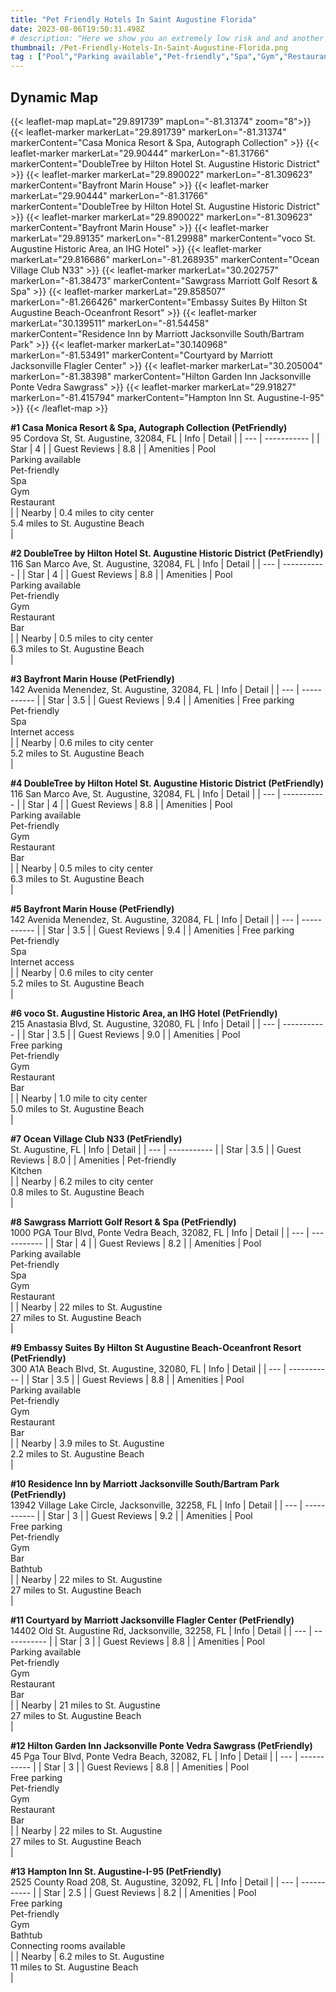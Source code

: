 ```yaml
---
title: "Pet Friendly Hotels In Saint Augustine Florida"
date: 2023-08-06T19:50:31.498Z
# description: "Here we show you an extremely low risk and and another medium risk approach to earn passive income "
thumbnail: /Pet-Friendly-Hotels-In-Saint-Augustine-Florida.png
tag : ["Pool","Parking available","Pet-friendly","Spa","Gym","Restaurant","Bar","Free parking","Internet access","Kitchen","Bathtub","Connecting rooms available"]
---
```


## Dynamic Map
{{< leaflet-map  mapLat="29.891739" mapLon="-81.31374" zoom="8">}}
    {{< leaflet-marker markerLat="29.891739" markerLon="-81.31374" markerContent="Casa Monica Resort & Spa, Autograph Collection" >}}
    {{< leaflet-marker markerLat="29.90444" markerLon="-81.31766" markerContent="DoubleTree by Hilton Hotel St. Augustine Historic District" >}}
    {{< leaflet-marker markerLat="29.890022" markerLon="-81.309623" markerContent="Bayfront Marin House" >}}
    {{< leaflet-marker markerLat="29.90444" markerLon="-81.31766" markerContent="DoubleTree by Hilton Hotel St. Augustine Historic District" >}}
    {{< leaflet-marker markerLat="29.890022" markerLon="-81.309623" markerContent="Bayfront Marin House" >}}
    {{< leaflet-marker markerLat="29.89135" markerLon="-81.29988" markerContent="voco St. Augustine Historic Area, an IHG Hotel" >}}
    {{< leaflet-marker markerLat="29.816686" markerLon="-81.268935" markerContent="Ocean Village Club N33" >}}
    {{< leaflet-marker markerLat="30.202757" markerLon="-81.38473" markerContent="Sawgrass Marriott Golf Resort & Spa" >}}
    {{< leaflet-marker markerLat="29.858507" markerLon="-81.266426" markerContent="Embassy Suites By Hilton St Augustine Beach-Oceanfront Resort" >}}
    {{< leaflet-marker markerLat="30.139511" markerLon="-81.54458" markerContent="Residence Inn by Marriott Jacksonville South/Bartram Park" >}}
    {{< leaflet-marker markerLat="30.140968" markerLon="-81.53491" markerContent="Courtyard by Marriott Jacksonville Flagler Center" >}}
    {{< leaflet-marker markerLat="30.205004" markerLon="-81.38398" markerContent="Hilton Garden Inn Jacksonville Ponte Vedra Sawgrass" >}}
    {{< leaflet-marker markerLat="29.91827" markerLon="-81.415794" markerContent="Hampton Inn St. Augustine-I-95" >}}
{{< /leaflet-map >}}


**#1 Casa Monica Resort & Spa, Autograph Collection (PetFriendly)**<br>95 Cordova St, St. Augustine, 32084, FL
| Info | Detail |
| --- | ----------- |
| Star | 4 |
| Guest Reviews | 8.8 |
| Amenities | Pool<br>Parking available<br>Pet-friendly<br>Spa<br>Gym<br>Restaurant<br> |
| Nearby | 0.4 miles to city center<br>5.4 miles to St. Augustine Beach<br> |

**#2 DoubleTree by Hilton Hotel St. Augustine Historic District (PetFriendly)**<br>116 San Marco Ave, St. Augustine, 32084, FL
| Info | Detail |
| --- | ----------- |
| Star | 4 |
| Guest Reviews | 8.8 |
| Amenities | Pool<br>Parking available<br>Pet-friendly<br>Gym<br>Restaurant<br>Bar<br> |
| Nearby | 0.5 miles to city center<br>6.3 miles to St. Augustine Beach<br> |

**#3 Bayfront Marin House (PetFriendly)**<br>142 Avenida Menendez, St. Augustine, 32084, FL
| Info | Detail |
| --- | ----------- |
| Star | 3.5 |
| Guest Reviews | 9.4 |
| Amenities | Free parking<br>Pet-friendly<br>Spa<br>Internet access<br> |
| Nearby | 0.6 miles to city center<br>5.2 miles to St. Augustine Beach<br> |

**#4 DoubleTree by Hilton Hotel St. Augustine Historic District (PetFriendly)**<br>116 San Marco Ave, St. Augustine, 32084, FL
| Info | Detail |
| --- | ----------- |
| Star | 4 |
| Guest Reviews | 8.8 |
| Amenities | Pool<br>Parking available<br>Pet-friendly<br>Gym<br>Restaurant<br>Bar<br> |
| Nearby | 0.5 miles to city center<br>6.3 miles to St. Augustine Beach<br> |

**#5 Bayfront Marin House (PetFriendly)**<br>142 Avenida Menendez, St. Augustine, 32084, FL
| Info | Detail |
| --- | ----------- |
| Star | 3.5 |
| Guest Reviews | 9.4 |
| Amenities | Free parking<br>Pet-friendly<br>Spa<br>Internet access<br> |
| Nearby | 0.6 miles to city center<br>5.2 miles to St. Augustine Beach<br> |

**#6 voco St. Augustine Historic Area, an IHG Hotel (PetFriendly)**<br>215 Anastasia Blvd, St. Augustine, 32080, FL
| Info | Detail |
| --- | ----------- |
| Star | 3.5 |
| Guest Reviews | 9.0 |
| Amenities | Pool<br>Free parking<br>Pet-friendly<br>Gym<br>Restaurant<br>Bar<br> |
| Nearby | 1.0 mile to city center<br>5.0 miles to St. Augustine Beach<br> |

**#7 Ocean Village Club N33 (PetFriendly)**<br>St. Augustine, FL
| Info | Detail |
| --- | ----------- |
| Star | 3.5 |
| Guest Reviews | 8.0 |
| Amenities | Pet-friendly<br>Kitchen<br> |
| Nearby | 6.2 miles to city center<br>0.8 miles to St. Augustine Beach<br> |

**#8 Sawgrass Marriott Golf Resort & Spa (PetFriendly)**<br>1000 PGA Tour Blvd, Ponte Vedra Beach, 32082, FL
| Info | Detail |
| --- | ----------- |
| Star | 4 |
| Guest Reviews | 8.2 |
| Amenities | Pool<br>Parking available<br>Pet-friendly<br>Spa<br>Gym<br>Restaurant<br> |
| Nearby | 22 miles to St. Augustine<br>27 miles to St. Augustine Beach<br> |

**#9 Embassy Suites By Hilton St Augustine Beach-Oceanfront Resort (PetFriendly)**<br>300 A1A Beach Blvd, St. Augustine, 32080, FL
| Info | Detail |
| --- | ----------- |
| Star | 3.5 |
| Guest Reviews | 8.8 |
| Amenities | Pool<br>Parking available<br>Pet-friendly<br>Gym<br>Restaurant<br>Bar<br> |
| Nearby | 3.9 miles to St. Augustine<br>2.2 miles to St. Augustine Beach<br> |

**#10 Residence Inn by Marriott Jacksonville South/Bartram Park (PetFriendly)**<br>13942 Village Lake Circle, Jacksonville, 32258, FL
| Info | Detail |
| --- | ----------- |
| Star | 3 |
| Guest Reviews | 9.2 |
| Amenities | Pool<br>Free parking<br>Pet-friendly<br>Gym<br>Bar<br>Bathtub<br> |
| Nearby | 22 miles to St. Augustine<br>27 miles to St. Augustine Beach<br> |

**#11 Courtyard by Marriott Jacksonville Flagler Center (PetFriendly)**<br>14402 Old St. Augustine Rd, Jacksonville, 32258, FL
| Info | Detail |
| --- | ----------- |
| Star | 3 |
| Guest Reviews | 8.8 |
| Amenities | Pool<br>Parking available<br>Pet-friendly<br>Gym<br>Restaurant<br>Bar<br> |
| Nearby | 21 miles to St. Augustine<br>27 miles to St. Augustine Beach<br> |

**#12 Hilton Garden Inn Jacksonville Ponte Vedra Sawgrass (PetFriendly)**<br>45 Pga Tour Blvd, Ponte Vedra Beach, 32082, FL
| Info | Detail |
| --- | ----------- |
| Star | 3 |
| Guest Reviews | 8.8 |
| Amenities | Pool<br>Free parking<br>Pet-friendly<br>Gym<br>Restaurant<br>Bar<br> |
| Nearby | 22 miles to St. Augustine<br>27 miles to St. Augustine Beach<br> |

**#13 Hampton Inn St. Augustine-I-95 (PetFriendly)**<br>2525 County Road 208, St. Augustine, 32092, FL
| Info | Detail |
| --- | ----------- |
| Star | 2.5 |
| Guest Reviews | 8.2 |
| Amenities | Pool<br>Free parking<br>Pet-friendly<br>Gym<br>Bathtub<br>Connecting rooms available<br> |
| Nearby | 6.2 miles to St. Augustine<br>11 miles to St. Augustine Beach<br> |

